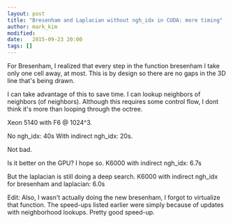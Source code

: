 ```yaml
---
layout: post
title: "Bresenham and Laplacian without ngh_idx in CUDA: more timing"
author: mark_kim
modified:
date:   2015-09-23 20:00
tags: []
---
```

For Bresenham, I realized that every step in the function bresenham I take only one cell away, at most. This is by design so there are no gaps in the 3D line that's being drawn.

I can take advantage of this to save time. I can lookup neighbors of neighbors (of neighbors). Although this requires some control flow, I dont think it's more than looping through the octree.

Xeon 5140 with F6 @ 1024^3.

No ngh_idx: 40s
With indirect ngh_idx: 20s.

Not bad.

Is it better on the GPU? I hope so.
K6000
with indirect ngh_idx: 6.7s

But the laplacian is still doing a deep search. 
K6000
with indirect ngh_idx for bresenham and laplacian: 6.0s

 Edit: Also, I wasn't actually doing the new bresenham, I forgot to virtualize that function. The speed-ups listed earlier were simply because of updates with neighborhood lookups.  Pretty good speed-up.
